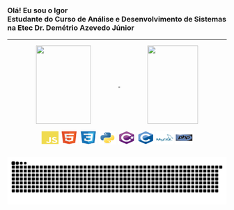 ### Olá! Eu sou o Igor <br>Estudante do Curso de Análise e Desenvolvimento de Sistemas na Etec Dr. Demétrio Azevedo Júnior<br>
--------------------------------
<div align="center" style="display: inline_block" width="100%">
  <a href="https://github.com/IgorEnricoFP">
  <img align="center" height="180em" width="50%" src="https://github-readme-stats.vercel.app/api?username=IgorEnricoFP&show_icons=true&theme=react&include_all_commits=true&count_private=true"/>
  </a>
  <a href="https://github.com/IgorEnricoFP">
  <img align="center" height="180em" width="48%" src="https://github-readme-stats.vercel.app/api/top-langs/?username=IgorEnricoFP&layout=compact&langs_count=7&theme=react"/>
  </a>
</div>

<div align="center" style="display: inline_block"><br>
  <img align="center" alt="igor-Js" height="30" width="40" src="https://raw.githubusercontent.com/devicons/devicon/master/icons/javascript/javascript-plain.svg">
  <img align="center" alt="igor-HTML" height="30" width="40" src="https://raw.githubusercontent.com/devicons/devicon/master/icons/html5/html5-original.svg">
  <img align="center" alt="igor-CSS" height="30" width="40" src="https://raw.githubusercontent.com/devicons/devicon/master/icons/css3/css3-original.svg">
  <img align="center" alt="igor-Python" height="30" width="40" src="https://raw.githubusercontent.com/devicons/devicon/master/icons/python/python-original.svg">
  <img align="center" alt="igor-Csharp" height="30" width="40" src="https://raw.githubusercontent.com/devicons/devicon/master/icons/csharp/csharp-original.svg">
  <img align="center" alt="igor-C" height="30" width="40" src="https://github.com/devicons/devicon/blob/master/icons/c/c-original.svg">
  <img align="center" alt="igor-MySQL" height="30" width="40" src="https://github.com/devicons/devicon/blob/master/icons/mysql/mysql-plain-wordmark.svg">
  <img align="center" alt="igor-PHP" height="30" width="40" src="https://github.com/devicons/devicon/blob/master/icons/php/php-original.svg">
</div>

  ##
  
 ![Snake animation](https://github.com/IgorEnricoFP/IgorEnricoFP/blob/output/github-contribution-grid-snake.svg)
